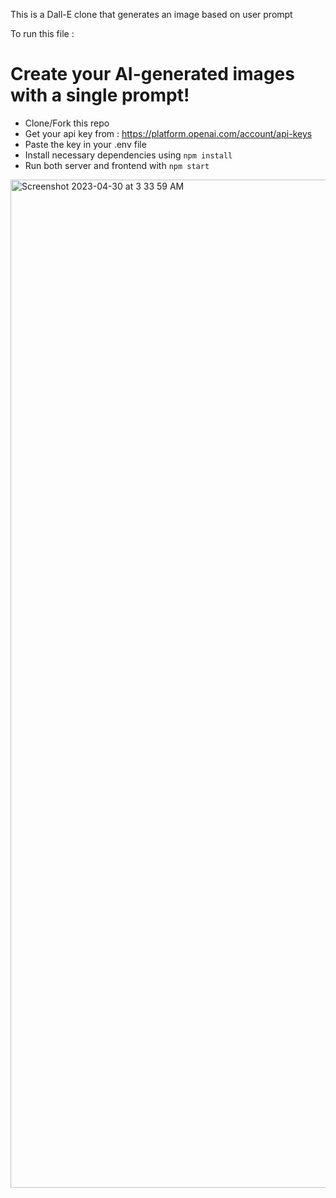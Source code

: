 
This is a Dall-E clone that generates an image based on user prompt 

To run this file : 

# Create your AI-generated images with a single prompt!

- Clone/Fork this repo
- Get your api key from : https://platform.openai.com/account/api-keys
- Paste the key in your .env file 
- Install necessary dependencies using `npm install` 
- Run both server and frontend with `npm start`


<img width="1613" alt="Screenshot 2023-04-30 at 3 33 59 AM" src="https://user-images.githubusercontent.com/107775878/235348414-6c25cdd8-99e5-44a0-a9fa-8d7e474e8fa9.png">
